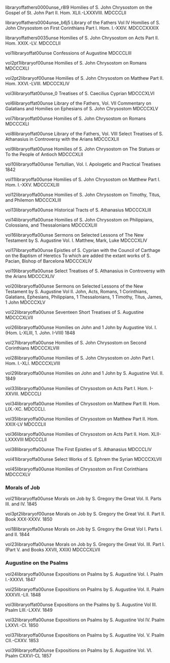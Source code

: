 libraryoffathers0000unse_r8l9
Homilies of S. John Chrysostom on the Gospel of St. John
Part II. Hom. XLII.-LXXXVIII.
MDCCCLII

libraryoffathers0004unse_b6j5
Library of the Fathers
Vol IV
Homilies of S. John Chrysostom on First Corinthians
Part I. Hom. I.-XXIV.
MDCCCXXXIX

libraryoffathers0035unse
Homilies of S. John Chrysostom on Acts
Part II. Hom. XXIX.-LV.
MDCCCLII

vol1libraryoffat00unse
Confessions of Augustine
MDCCCLIII

vol2pt1libraryof00unse
Homilies of S. John Chrysostom on Romans
MDCCCXLI

vol2pt2libraryof00unse
Homilies of S. John Chrysostom on Matthew
Part II. Hom. XXVI.-LVIII.
MDCCCXLIV

vol3libraryoffat00unse_0
Treatises of S. Caecilius Cyprian
MDCCCXLVI

vol6libraryoffat00unse
Library of the Fathers, Vol. VII
Commentary on Galatians and Homilies on Ephesians of S. John Chrysostom
MDCCCXLV

vol7libraryoffat00unse
Homilies of S. John Chrysostom on Romans
MDCCCXLI

vol8libraryoffat00unse
Library of the Fathers, Vol. VIII
Select Treatises of S. Athanasius in Controversy with the Arians
MDCCCXLII

vol9libraryoffat00unse
Homilies of S. John Chrysostom on The Statues or To the People of Antioch
MDCCCXLII

vol10libraryoffa00unse
Tertullian, Vol. I. Apologetic and Practical Treatises
1842

vol11libraryoffa00unse
Homilies of S. John Chrysostom on Matthew
Part I. Hom. I.-XXV.
MDCCCXLIII

vol12libraryoffa00unse
Homilies of S. John Chrysostom on Timothy, Titus, and Philemon
MDCCCXLIII

vol13libraryoffa00unse
Historical Tracts of S. Athanasius
MDCCCXLIII

vol14libraryoffa00unse
Homilies of S. John Chrysostom on Philippians, Colossians, and Thessalonians
MDCCCXLIII

vol16libraryoffa00unse
Sermons on Selected Lessons of The New Testament by S. Augustine
Vol. I. Matthew, Mark, Luke
MDCCCXLIV

vol17libraryoffa00unse
Epistles of S. Cyprian with the Council of Carthage on the Baptism of Heretics
To which are added the extant works of S. Pacian, Bishop of Barcelona
MDCCCXLIV

vol19libraryoffa00unse
Select Treatises of S. Athanasius in Controversy with the Arians
MDCCCXLIV

vol20libraryoffa00unse
Sermons on Selected Lessons of the New Testament by S. Augustine
Vol II. John, Acts, Romans, 1 Corinthians, Galatians, Ephesians, Philippians, 1 Thessalonians, 1 Timothy, Titus, James, 1 John
MDCCCXLV

vol22libraryoffa00unse
Seventeen Short Treatises of S. Augustine
MDCCCXLVII

vol26libraryoffa00unse
Homilies on John and 1 John by Augustine
Vol. I. (Hom. L-XLIII, 1. John. I-VIII)
1848

vol27libraryoffa00unse
Homilies of S. John Chrysostom on Second Corinthians
MDCCCXLVIII

vol28libraryoffa00unse
Homilies of S. John Chrysostom on John
Part I. Hom. I.-XLI.
MDCCCXLVIII

vol29libraryoffa00unse
Homilies on John and 1 John by S. Augustine
Vol. II.
1849

vol33libraryoffa00unse
Homilies of Chrysostom on Acts
Part I. Hom. I-XXVIII.
MDCCCLI

vol34libraryoffa00unse
Homilies of Chrysostom on Matthew
Part III. Hom. LIX.-XC.
MDCCCLI.

vol35libraryoffa00unse
Homilies of Chrysostom on Matthew
Part II. Hom. XXIX-LV
MDCCCLII

vol36libraryoffa00unse
Homilies of Chrysostom on Acts
Part II. Hom. XLII-LXXXVIII
MDCCCLII

vol38libraryoffa00unse
The First Epistles of S. Athanasius
MDCCCLIV

vol41libraryoffa00unse
Select Works of S. Ephrem the Syrian
MDCCCXLVII

vol45libraryoffa00unse
Homilies of Chrysostom on First Corinthians
MDCCCXLV








### Morals of Job

vol21libraryoffa00unse
Morals on Job by S. Gregory the Great
Vol. II. Parts III. and IV.
1845

vol3pt2libraryof00unse
Morals on Job by S. Gregory the Great
Vol. II. Part II. Book XXX-XXXV.
1850

vol18libraryoffa00unse
Morals on Job by S. Gregory the Great
Vol I. Parts I. and II.
1844

vol23libraryoffa00unse
Morals on Job by S. Gregory the Great
Vol. III. Part I. (Part V. and Books XXVII, XXIX)
MDCCCXLVII





### Augustine on the Psalms

vol24libraryoffa00unse
Expositions on Psalms by S. Augustine
Vol. I. Psalm I.-XXXVI.
1847

vol25libraryoffa00unse
Expositions on Psalms by S. Augustine
Vol. II. Psalm XXXVII.-LII.
1848

vol3libraryoffat00unse
Expositions on the Psalms by S. Augustine
Vol III. Psalm LIII.-LXXV.
1849

vol32libraryoffa00unse
Expositions on Psalms by S. Augustine
Vol IV. Psalm LXXVI.-CI.
1850

vol37libraryoffa00unse
Expositions on Psalms by S. Augustine
Vol. V. Psalm CII.-CXXV.
1853

vol39libraryoffa00unse
Expositions on Psalms by S. Augustine
Vol. VI. Psalm CXXVI-CL
1857
